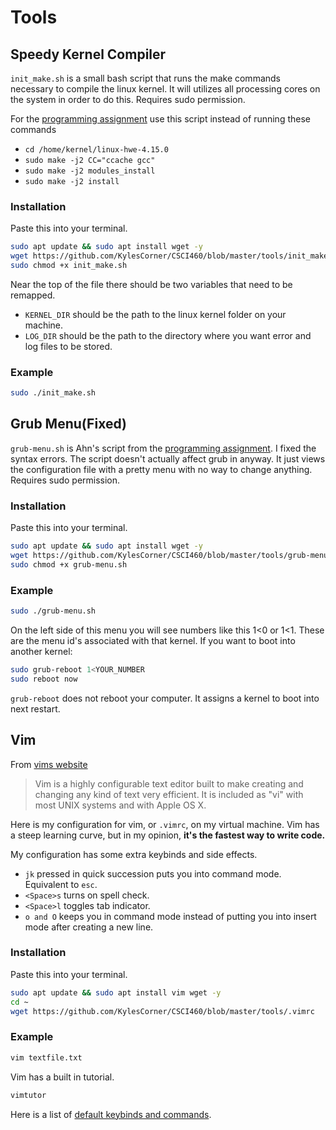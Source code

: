 # Tools

## Speedy Kernel Compiler
`init_make.sh` is a small bash script that runs the make commands necessary to
compile the linux kernel. It will utilizes all processing cores on the system in
order to do this. Requires sudo permission.

For the [programming
assignment](https://canvas.umt.edu/courses/18301/assignments/228633) use this
script instead of running these commands 
- `cd /home/kernel/linux-hwe-4.15.0`
- `sudo make -j2 CC="ccache gcc"`
- `sudo make -j2 modules_install`
- `sudo make -j2 install`

### Installation
Paste this into your terminal.
```bash
sudo apt update && sudo apt install wget -y
wget https://github.com/KylesCorner/CSCI460/blob/master/tools/init_make.sh
sudo chmod +x init_make.sh
```

Near the top of the file there should be two variables that need to be remapped.
- `KERNEL_DIR` should be the path to the linux kernel folder on your machine.
- `LOG_DIR` should be the path to the directory where you want error and log
  files to be stored.

### Example
```bash
sudo ./init_make.sh
```


## Grub Menu(Fixed)
`grub-menu.sh` is Ahn's script from the [programming
assignment](https://canvas.umt.edu/courses/18301/assignments/228633).
I fixed the syntax errors. The script doesn't actually affect grub in anyway. It
just views the configuration file with a pretty menu with no way to change
anything. Requires sudo permission.
### Installation
Paste this into your terminal.
```bash
sudo apt update && sudo apt install wget -y
wget https://github.com/KylesCorner/CSCI460/blob/master/tools/grub-menu.sh
sudo chmod +x grub-menu.sh
```

### Example
```bash
sudo ./grub-menu.sh
```
On the left side of this menu you will see numbers like this 1<0 or 1<1. These
are the menu id's associated with that kernel. If you want to boot into another
kernel:
```bash
sudo grub-reboot 1<YOUR_NUMBER
sudo reboot now
```
`grub-reboot` does not reboot your computer. It assigns a kernel to boot into
next restart.

## Vim
From [vims website](https://www.vim.org/)
> Vim is a highly configurable text editor built to make creating and changing
> any kind of text very efficient. It is included as "vi" with most UNIX systems
> and with Apple OS X.

Here is my configuration for vim, or `.vimrc`, on my virtual machine. Vim has a steep learning
curve, but in my opinion, **it's the fastest way to write code.** 

My configuration has some extra keybinds and side effects.
- `jk` pressed in quick succession puts you into command mode. Equivalent to `esc`.
- `<Space>s` turns on spell check.
- `<Space>l` toggles tab indicator.
- `o and O` keeps you in command mode instead of putting you into insert mode
  after creating a new line.

### Installation
Paste this into your terminal.
```bash
sudo apt update && sudo apt install vim wget -y
cd ~
wget https://github.com/KylesCorner/CSCI460/blob/master/tools/.vimrc
```

### Example
```bash
vim textfile.txt
```
Vim has a built in tutorial.
```bash
vimtutor
```
Here is a list of
[default keybinds and commands](https://vim.rtorr.com/).

